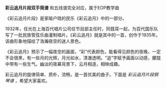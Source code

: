 

**彩云追月片段双手简谱** 和五线谱完全对应，属于EOP教学曲  
  
《彩云追月片段》是家喻户晓的民乐《彩云追月》中的一部分。  
  
1932年，任光在上海百代唱片公司任节目部主任时，同聂耳一起，为百代国乐队写了一批民族管弦乐曲灌制唱片。《彩云追月》就是其中的一首，创作于1935年。该曲形象地描绘了浩瀚夜空的迷人景色。  
  
《彩云追月》预示了一幅夜空的画面，“彩”代表颜色，能看得见颜色的夜晚，一定不会很黑，有一些月的光辉，月光如水，清澈透明。“追”字赋予画面以动感，朦胧中带有一些生气。幽淡的夜幕背景下，云月相逐，相映成趣。  
  
彩云追月的旋律简单、质朴，流畅，是一首优美的曲子。下面是 _彩云追月片段钢琴谱_ ，希望大家喜欢。

